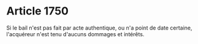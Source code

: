 # Article 1750

Si le bail n'est pas fait par acte authentique, ou n'a point de date certaine, l'acquéreur n'est tenu d'aucuns dommages et intérêts.
